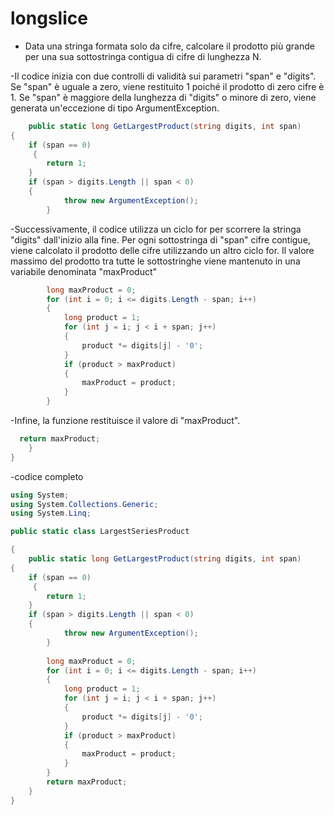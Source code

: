 # longslice
- Data una stringa formata solo da cifre, calcolare il prodotto più grande per una sua sottostringa contigua di cifre di lunghezza N.

-Il codice inizia con due controlli di validità sui parametri "span" e "digits". Se "span" è uguale a zero, viene restituito 1 poiché il prodotto di zero cifre è 1. Se "span" è maggiore della lunghezza di "digits" o minore di zero, viene generata un'eccezione di tipo ArgumentException.
```c#
    public static long GetLargestProduct(string digits, int span)
{
    if (span == 0)
     {
        return 1;
    }
    if (span > digits.Length || span < 0)
    {
            throw new ArgumentException();
        }
```

-Successivamente, il codice utilizza un ciclo for per scorrere la stringa "digits" dall'inizio alla fine. Per ogni sottostringa di "span" cifre contigue, viene calcolato il prodotto delle cifre utilizzando un altro ciclo for. Il valore massimo del prodotto tra tutte le sottostringhe viene mantenuto in una variabile denominata "maxProduct"
```c#
        long maxProduct = 0;
        for (int i = 0; i <= digits.Length - span; i++)
        {
            long product = 1;
            for (int j = i; j < i + span; j++)
            {
                product *= digits[j] - '0';
            }
            if (product > maxProduct)
            {
                maxProduct = product;
            }
        }

```
-Infine, la funzione restituisce il valore di "maxProduct".

```c#
  return maxProduct;
    }
}
```
-codice completo
```c#
using System;
using System.Collections.Generic;
using System.Linq;

public static class LargestSeriesProduct

{
    public static long GetLargestProduct(string digits, int span)
{
    if (span == 0)
     {
        return 1;
    }
    if (span > digits.Length || span < 0)
    {
            throw new ArgumentException();
        }
        
        long maxProduct = 0;
        for (int i = 0; i <= digits.Length - span; i++)
        {
            long product = 1;
            for (int j = i; j < i + span; j++)
            {
                product *= digits[j] - '0';
            }
            if (product > maxProduct)
            {
                maxProduct = product;
            }
        }
        return maxProduct;
    }
}
```


